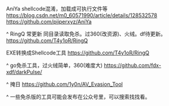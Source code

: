AniYa
shellcode混淆，加载成可执行文件等
<https://blog.csdn.net/m0_60571990/article/details/128532578>
<https://github.com/piiperxyz/AniYa>


^
RingQ
常更新
同目录读取免杀。过360(改资源)、火绒。df待更新。
<https://github.com/T4y1oR/RingQ>

EXE转换成Shellcode工具
<https://github.com/T4y1oR/RingQ>

^
go免杀工具，过火绒简单，360(难度大)
<https://github.com/fdx-xdf/darkPulse/>

^
掩日
<https://github.com/1y0n/AV_Evasion_Tool>

^
一些免杀版的工具可能会发布在公众号里，可以搜索找找看。
